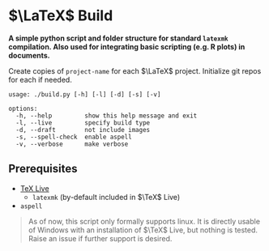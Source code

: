 # $\LaTeX$ Build
__A simple python script and folder structure for standard `latexmk` compilation. Also used for integrating basic scripting (e.g. R plots) in documents.__

Create copies of `project-name` for each $\LaTeX$ project. Initialize git repos for each if needed.

```
usage: ./build.py [-h] [-l] [-d] [-s] [-v]

options:
  -h, --help         show this help message and exit
  -l, --live         specify build type
  -d, --draft        not include images
  -s, --spell-check  enable aspell
  -v, --verbose      make verbose
```

## Prerequisites
- [TeX Live](https://tug.org/texlive/)
  - `latexmk` (by-default included in $\TeX$ Live)
- `aspell`

> As of now, this script only formally supports linux. It is directly usable of Windows with an installation of $\TeX$ Live, but nothing is tested. Raise an issue if further support is desired.
